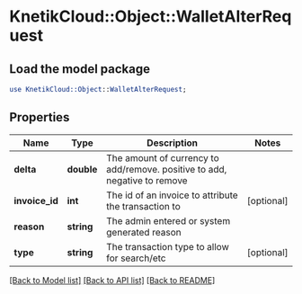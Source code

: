 # KnetikCloud::Object::WalletAlterRequest

## Load the model package
```perl
use KnetikCloud::Object::WalletAlterRequest;
```

## Properties
Name | Type | Description | Notes
------------ | ------------- | ------------- | -------------
**delta** | **double** | The amount of currency to add/remove. positive to add, negative to remove | 
**invoice_id** | **int** | The id of an invoice to attribute the transaction to | [optional] 
**reason** | **string** | The admin entered or system generated reason | 
**type** | **string** | The transaction type to allow for search/etc | [optional] 

[[Back to Model list]](../README.md#documentation-for-models) [[Back to API list]](../README.md#documentation-for-api-endpoints) [[Back to README]](../README.md)


